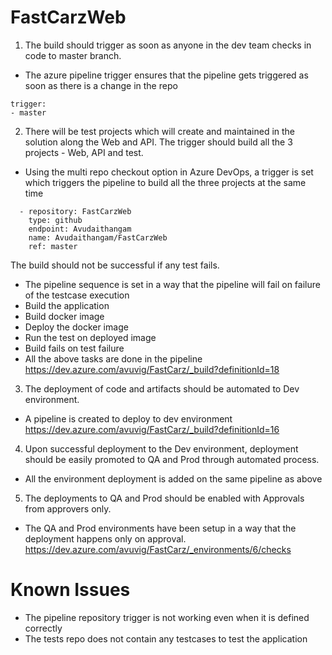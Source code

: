 # FastCarzWeb
1) The build should trigger as soon as anyone in the dev team checks in code to master branch.
 - The azure pipeline trigger ensures that the pipeline gets triggered as soon as there is a change in the repo
  
  ```
  trigger:
  - master
  ```
2) There will be test projects which will create and maintained in the solution along the Web and API. The trigger should build all the 3 projects - Web, API and test.
  - Using the multi repo checkout option in Azure DevOps, a trigger is set which triggers the pipeline to build all the three projects at the same time
```
  - repository: FastCarzWeb
    type: github
    endpoint: Avudaithangam
    name: Avudaithangam/FastCarzWeb
    ref: master
```
The build should not be successful if any test fails.
  - The pipeline sequence is set in a way that the pipeline will fail on failure of the testcase execution
  - Build the application
  - Build docker image
  - Deploy the docker image
  - Run the test on deployed image
  - Build fails on test failure
- All the above tasks are done in the pipeline https://dev.azure.com/avuvig/FastCarz/_build?definitionId=18

3) The deployment of code and artifacts should be automated to Dev environment.
  - A pipeline is created to deploy to dev environment https://dev.azure.com/avuvig/FastCarz/_build?definitionId=16

4) Upon successful deployment to the Dev environment, deployment should be easily promoted to QA and Prod through automated process.

  - All the environment deployment is added on the same pipeline as above
5) The deployments to QA and Prod should be enabled with Approvals from approvers only.
  - The QA and Prod environments have been setup in a way that the deployment happens only on approval. https://dev.azure.com/avuvig/FastCarz/_environments/6/checks


# Known Issues
- The pipeline repository trigger is not working even when it is defined correctly
- The tests repo does not contain any testcases to test the application
